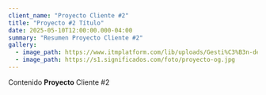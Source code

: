 ```yaml
---
client_name: "Proyecto Cliente #2"
title: "Proyecto #2 Título"
date: 2025-05-10T12:00:00.000-04:00
summary: "Resumen Proyecto Cliente #2"
gallery:
  - image_path: https://www.itmplatform.com/lib/uploads/Gesti%C3%B3n-de-Proyectos-5-Requisitos-del-%C3%89xito-300x199.png
  - image_path: https://s1.significados.com/foto/proyecto-og.jpg
---
```

Contenido **Proyecto** Cliente #2
